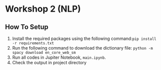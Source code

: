 # Workshop 2 (NLP)
## How To Setup
1. Install the required packages using the following command:`pip install -r requirements.txt`
2. Run the following command to download the dictionary file: `python -m spacy download en_core_web_sm`
3. Run all codes in Jupiter Notebook, `main.ipynb`.
4. Check the output in project directory
